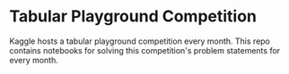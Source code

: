 # Tabular Playground Competition

Kaggle hosts a tabular playground competition every month. This repo contains notebooks for solving this competition's problem statements for every month.
